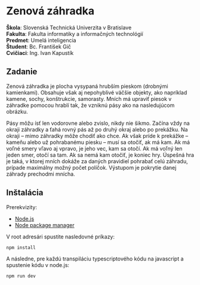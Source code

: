 # Zenová záhradka

**Škola**: Slovenská Technická Univerzita v Bratislave <br/>
**Fakulta**: Fakulta informatiky a informačných technológií <br/>
**Predmet**: Umelá inteligencia <br/>
**Študent**: Bc. František Gič <br/>
**Cvičiaci**: Ing. Ivan Kapustík <br/>

<div style="page-break-after: always;"></div>

## Zadanie

<div style="page-break-inside: avoid">

Zenová záhradka je plocha vysypaná hrubším pieskom (drobnými kamienkami). Obsahuje však aj nepohyblivé väčšie objekty, ako napríklad kamene, sochy, konštrukcie, samorasty. Mních má upraviť piesok v záhradke pomocou hrablí tak, že vzniknú pásy ako na nasledujúcom obrázku.

Pásy môžu ísť len vodorovne alebo zvislo, nikdy nie šikmo. Začína vždy na okraji záhradky a ťahá rovný pás až po druhý okraj alebo po prekážku. Na okraji – mimo záhradky môže chodiť ako chce. Ak však príde k prekážke – kameňu alebo už pohrabanému piesku – musí sa otočiť, ak má kam. Ak má voľné smery vľavo aj vpravo, je jeho vec, kam sa otočí. Ak má voľný len jeden smer, otočí sa tam. Ak sa nemá kam otočiť, je koniec hry. Úspešná hra je taká, v ktorej mních dokáže za daných pravidiel pohrabať celú záhradu, prípade maximálny možný počet políčok. Výstupom je pokrytie danej záhrady prechodmi mnícha.

</div>

<div style="page-break-after: always;"></div>

## Inštalácia

Prerekvizity:

-   [Node.js](https://nodejs.org)
-   [Node package manager](https://npmjs.com)

V root adresári spustite nasledovné príkazy:

```
npm install
```

A následne, pre každú transpiláciu typescriptového kódu na javascript a spustenie kódu v node.js:

```
npm run dev
```


